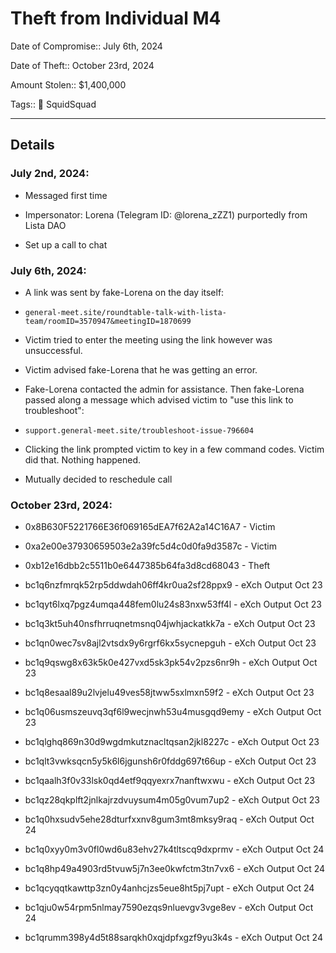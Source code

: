 # Theft from Individual M4

Date of Compromise:: July 6th, 2024

Date of Theft:: October 23rd, 2024

Amount Stolen:: $1,400,000

Tags:: 🔑 SquidSquad

---


## Details

### July 2nd, 2024: 

- Messaged first time

- Impersonator: Lorena (Telegram ID: @lorena_zZZ1) purportedly from Lista DAO

- Set up a call to chat


### July 6th, 2024: 

- A link was sent by fake-Lorena on the day itself:

- `general-meet.site/roundtable-talk-with-lista-team/roomID=3570947&meetingID=1870699`

- Victim tried to enter the meeting using the link however was unsuccessful.

- Victim advised fake-Lorena that he was getting an error.

- Fake-Lorena contacted the admin for assistance. Then fake-Lorena passed along a message which advised victim to "use this link to troubleshoot":

- `support.general-meet.site/troubleshoot-issue-796604`

- Clicking the link prompted victim to key in a few command codes. Victim did that. Nothing happened.

- Mutually decided to reschedule call


### October 23rd, 2024: 

- 0x8B630F5221766E36f069165dEA7f62A2a14C16A7 - Victim
- 0xa2e00e37930659503e2a39fc5d4c0d0fa9d3587c - Victim
- 0xb12e16dbb2c5511b0e6447385b64fa3d8cd68043 - Theft

- bc1q6nzfmrqk52rp5ddwdah06ff4kr0ua2sf28ppx9 - eXch Output Oct 23
- bc1qyt6lxq7pgz4umqa448fem0lu24s83nxw53ff4l - eXch Output Oct 23
- bc1q3kt5uh40nsfhrruqnetmsnq04jwhjackatkk7a - eXch Output Oct 23
- bc1qn0wec7sv8ajl2vtsdx9y6rgrf6kx5sycnepguh - eXch Output Oct 23
- bc1q9qswg8x63k5k0e427vxd5sk3pk54v2pzs6nr9h - eXch Output Oct 23
- bc1q8esaal89u2lvjelu49ves58jtww5sxlmxn59f2 - eXch Output Oct 23
- bc1q06usmszeuvq3qf6l9wecjnwh53u4musgqd9emy - eXch Output Oct 23
- bc1qlghq869n30d9wgdmkutznacltqsan2jkl8227c - eXch Output Oct 23
- bc1qlt3vwksqcn5y5k6l6jgunsh6r0fddg697t66up - eXch Output Oct 23
- bc1qaalh3f0v33lsk0qd4etf9qqyexrx7nanftwxwu - eXch Output Oct 23
- bc1qz28qkplft2jnlkajrzdvuysum4m05g0vum7up2 - eXch Output Oct 23

- bc1q0hxsudv5ehe28dturfxxnv8gum3mt8mksy9raq - eXch Output Oct 24
- bc1q0xyy0m3v0fl0wd6u83ehv27k4tltscq9dxprmv - eXch Output Oct 24
- bc1q8hp49a4903rd5tvuw5j7n3ee0kwfctm3tn7vx6 - eXch Output Oct 24
- bc1qcyqqtkawttp3zn0y4anhcjzs5eue8ht5pj7upt - eXch Output Oct 24
- bc1qju0w54rpm5nlmay7590ezqs9nluevgv3vge8ev - eXch Output Oct 24
- bc1qrumm398y4d5t88sarqkh0xqjdpfxgzf9yu3k4s - eXch Output Oct 24